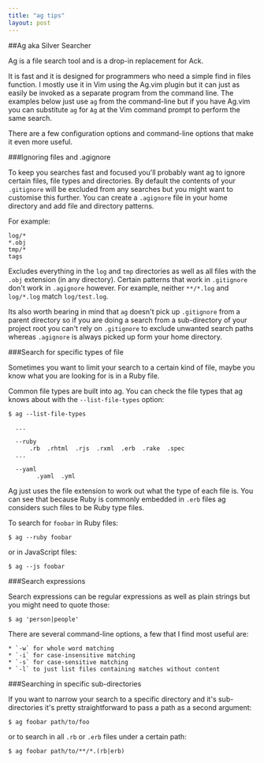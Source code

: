 ```yaml
---
title: "ag tips"
layout: post
---
```


##Ag aka Silver Searcher

Ag is a file search tool and is a drop-in replacement for Ack.

It is fast and it is designed for programmers who need a simple find in
files function. I mostly use it in Vim using the Ag.vim plugin but it
can just as easily be invoked as a separate program from the command
line. The examples below just use `ag` from the command-line but if you
have Ag.vim you can substitute `ag` for `Ag` at the Vim command prompt
to perform the same search.

There are a few configuration options and command-line options that make
it even more useful.

###Ignoring files and .agignore

To keep you searches fast and focused you'll probably want ag to ignore
certain files, file types and directories. By default the contents of
your `.gitignore` will be excluded from any searches but you might want
to customise this further. You can create a `.agignore` file in your
home directory and add file and directory patterns.

For example:

    log/*
    *.obj
    tmp/*
    tags

Excludes everything in the `log` and `tmp` directories as well as all
files with the `.obj` extension (in any directory). Certain patterns
that work in `.gitignore` don't work in `.agignore` however. For
example, neither `**/*.log` and `log/*.log` match `log/test.log`.

Its also worth bearing in mind that `ag` doesn't pick up `.gitignore` from
a parent directory so if you are doing a search from a sub-directory of
your project root you can't rely on `.gitignore` to exclude unwanted
search paths whereas `.agignore` is always picked up form your home
directory.

###Search for specific types of file

Sometimes you want to limit your search to a certain kind of file, maybe
you know what you are looking for is in a Ruby file.

Common file types are built into ag. You can check the file types that
ag knows about with the `--list-file-types` option:

    $ ag --list-file-types

      ...

      --ruby
          .rb  .rhtml  .rjs  .rxml  .erb  .rake  .spec
      ...

      --yaml
            .yaml  .yml

Ag just uses the file extension to work out what the type of each file
is. You can see that because Ruby is commonly embedded in `.erb` files
ag considers such files to be Ruby type files.

To search for `foobar` in Ruby files:

    $ ag --ruby foobar

or in JavaScript files:

    $ ag --js foobar

###Search expressions

Search expressions can be regular expressions as well as plain strings
but you might need to quote those:

    $ ag 'person|people'

There are several command-line options, a few that I find most useful
are:

    * `-w` for whole word matching
    * `-i` for case-insensitive matching
    * `-s` for case-sensitive matching
    * `-l` to just list files containing matches without content

###Searching in specific sub-directories

If you want to narrow your search to a specific directory and it's
sub-directories it's pretty straightforward to pass a path as a second
argument:

    $ ag foobar path/to/foo

or to search in all `.rb` or `.erb` files under a certain path:

    $ ag foobar path/to/**/*.(rb|erb)
